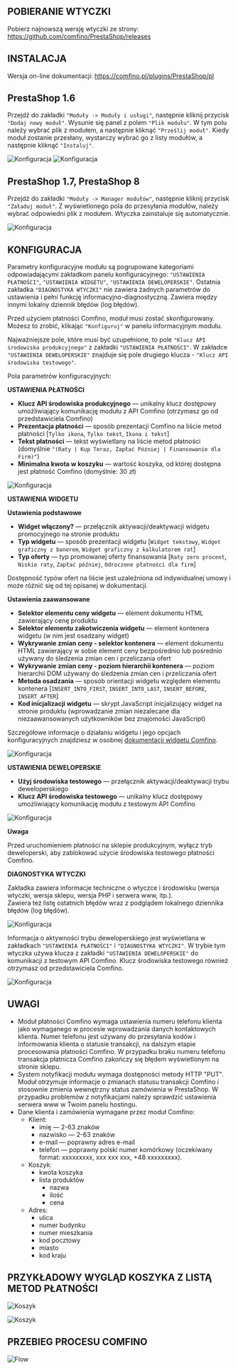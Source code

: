 ## POBIERANIE WTYCZKI

Pobierz najnowszą wersję wtyczki ze strony: https://github.com/comfino/PrestaShop/releases

## INSTALACJA

Wersja on-line dokumentacji: https://comfino.pl/plugins/PrestaShop/pl

PrestaShop 1.6
-------

Przejdź do zakładki `"Moduły -> Moduły i usługi"`, następnie kliknij przycisk `"Dodaj nowy moduł"`. Wysunie się panel z polem `"Plik modułu"`.
W tym polu należy wybrać plik z modułem, a następnie kliknąć `"Prześlij moduł"`. Kiedy moduł zostanie przesłany, wystarczy wybrać go z listy modułów, a następnie kliknąć `"Instaluj"`.

![Konfiguracja](images/pl/modules_ps_16.png "Konfiguracja")
![Konfiguracja](images/pl/modules_ps_16_panel.png "Konfiguracja")

PrestaShop 1.7, PrestaShop 8
-------

Przejdź do zakładki `"Moduły -> Manager modułów"`, następnie kliknij przycisk `"Załaduj moduł"`. Z wyświetlonego pola do przesyłania modułów, należy wybrać odpowiedni plik z modułem. Wtyczka zainstaluje się automatycznie.

![Konfiguracja](images/pl/modules_ps_17.png "Konfiguracja")

## KONFIGURACJA

Parametry konfiguracyjne modułu są pogrupowane kategoriami odpowiadającymi zakładkom panelu konfiguracyjnego: `"USTAWIENIA PŁATNOŚCI"`, `"USTAWIENIA WIDGETU"`, `"USTAWIENIA DEWELOPERSKIE"`.
Ostatnia zakładka `"DIAGNOSTYKA WTYCZKI"` nie zawiera żadnych parametrów do ustawienia i pełni funkcję informacyjno-diagnostyczną. Zawiera między innymi lokalny dziennik błędów (log błędów).

Przed użyciem płatności Comfino, moduł musi zostać skonfigurowany. Możesz to zrobić, klikając `"Konfiguruj"` w panelu informacyjnym modułu.

Najważniejsze pole, które musi być uzupełnione, to pole `"Klucz API środowiska produkcyjnego"` z zakładki `"USTAWIENIA PŁATNOŚCI"`.
W zakładce `"USTAWIENIA DEWELOPERSKIE"` znajduje się pole drugiego klucza - `"Klucz API środowiska testowego"`.

Pola parametrów konfiguracyjnych:

**USTAWIENIA PŁATNOŚCI**

* **Klucz API środowiska produkcyjnego** — unikalny klucz dostępowy umożliwiający komunikację modułu z API Comfino (otrzymasz go od przedstawiciela Comfino)
* **Prezentacja płatności** — sposób prezentacji Comfino na liście metod płatności [`Tylko ikona`, `Tylko tekst`, `Ikona i tekst`]
* **Tekst płatności** — tekst wyświetlany na liście metod płatności (domyślnie `"(Raty | Kup Teraz, Zapłać Później | Finansowanie dla Firm)"`)
* **Minimalna kwota w koszyku** — wartość koszyka, od której dostępna jest płatność Comfino (domyślnie: 30 zł)

![Konfiguracja](images/pl/configuration1.png "Konfiguracja")

**USTAWIENIA WIDGETU**

**Ustawienia podstawowe**

* **Widget włączony?** — przełącznik aktywacji/deaktywacji widgetu promocyjnego na stronie produktu
* **Typ widgetu** — sposób prezentacji widgetu [`Widget tekstowy`, `Widget graficzny z banerem`, `Widget graficzny z kalkulatorem rat`]
* **Typ oferty** — typ promowanej oferty finansowania [`Raty zero procent`, `Niskie raty`, `Zapłać później`, `Odroczone płatności dla firm`]

Dostępność typów ofert na liście jest uzależniona od indywidualnej umowy i może różnić się od tej opisanej w dokumentacji.

**Ustawienia zaawansowane**

* **Selektor elementu ceny widgetu** — element dokumentu HTML zawierający cenę produktu
* **Selektor elementu zakotwiczenia widgetu** — element kontenera widgetu (w nim jest osadzany widget)
* **Wykrywanie zmian ceny - selektor kontenera** — element dokumentu HTML zawierający w sobie element ceny bezpośrednio lub pośrednio używany do śledzenia zmian cen i przeliczania ofert
* **Wykrywanie zmian ceny - poziom hierarchii kontenera** — poziom hierarchii DOM używany do śledzenia zmian cen i przeliczania ofert
* **Metoda osadzania** — sposób orientacji widgetu względem elementu kontenera [`INSERT_INTO_FIRST`, `INSERT_INTO_LAST`, `INSERT_BEFORE`, `INSERT_AFTER`]
* **Kod inicjalizacji widgetu** — skrypt JavaScript inicjalizujący widget na stronie produktu (wprowadzanie zmian niezalecane dla niezaawansowanych użytkowników bez znajomości JavaScript)

Szczegółowe informacje o działaniu widgetu i jego opcjach konfiguracyjnych znajdziesz w osobnej [dokumentacji widgetu Comfino](https://comfino.pl/widgets/comfino-prestashop/pl).

![Konfiguracja](images/pl/configuration2.png "Konfiguracja")

**USTAWIENIA DEWELOPERSKIE**

* **Użyj środowiska testowego** — przełącznik aktywacji/deaktywacji trybu deweloperskiego
* **Klucz API środowiska testowego** — unikalny klucz dostępowy umożliwiający komunikację modułu z testowym API Comfino

![Konfiguracja](images/pl/configuration3.png "Konfiguracja")

**Uwaga**

Przed uruchomieniem płatności na sklepie produkcyjnym, wyłącz tryb deweloperski, aby zablokować użycie środowiska testowego płatności Comfino.

**DIAGNOSTYKA WTYCZKI**

Zakładka zawiera informacje techniczne o wtyczce i środowisku (wersja wtyczki, wersja sklepu, wersja PHP i serwera www, itp.).\
Zawiera też listę ostatnich błędów wraz z podglądem lokalnego dziennika błędów (log błędów).

![Konfiguracja](images/pl/configuration4.png "Konfiguracja")

Informacja o aktywności trybu deweloperskiego jest wyświetlana w zakładkach `"USTAWIENIA PŁATNOŚCI"` i `"DIAGNOSTYKA WTYCZKI"`.
W trybie tym wtyczka używa klucza z zakładki `"USTAWIENIA DEWELOPERSKIE"` do komunikacji z testowym API Comfino. Klucz środowiska testowego również otrzymasz od przedstawiciela Comfino.

![Konfiguracja](images/pl/configuration5.png "Konfiguracja")

## UWAGI

* Moduł płatności Comfino wymaga ustawienia numeru telefonu klienta jako wymaganego w procesie wprowadzania danych kontaktowych klienta. Numer telefonu jest używany do przesyłania kodów i informowania klienta o statusie transakcji, na dalszym etapie procesowania płatności Comfino. W przypadku braku numeru telefonu transakcja płatnicza Comfino zakończy się błędem wyświetlonym na stronie sklepu. 
* System notyfikacji modułu wymaga dostępności metody HTTP "PUT". Moduł otrzymuje informacje o zmianach statusu transakcji Comfino i stosownie zmienia wewnętrzny status zamówienia w PrestaShop. W przypadku problemów z notyfikacjami należy sprawdzić ustawienia serwera www w Twoim panelu hostingu.
* Dane klienta i zamówienia wymagane przez moduł Comfino:
    * Klient:
        * imię — 2-63 znaków
        * nazwisko — 2-63 znaków
        * e-mail — poprawny adres e-mail
        * telefon — poprawny polski numer komórkowy (oczekiwany format: xxxxxxxxx, xxx xxx xxx, +48 xxxxxxxxx).
    * Koszyk:
        * kwota koszyka
        * lista produktów
            * nazwa
            * ilość
            * cena
    * Adres:
        * ulica
        * numer budynku
        * numer mieszkania
        * kod pocztowy
        * miasto
        * kod kraju

## PRZYKŁADOWY WYGLĄD KOSZYKA Z LISTĄ METOD PŁATNOŚCI

![Koszyk](images/pl/cart_payment_view_folded.png "Koszyk")

![Koszyk](images/pl/cart_payment_view_unfolded.png "Koszyk")

## PRZEBIEG PROCESU COMFINO

![Flow](images/comfino-flow.png "Flow")
